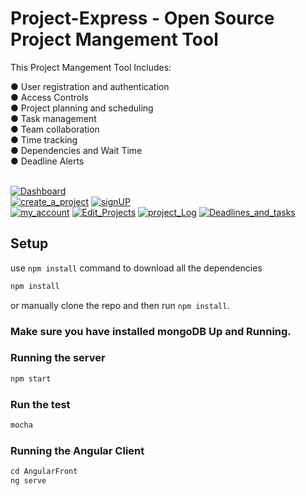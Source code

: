 # Project-Express - Open Source Project Mangement Tool

This Project Mangement Tool Includes:

   ● User registration and authentication<br>
   ● Access Controls<br>
   ● Project planning and scheduling<br>
   ● Task management<br>
   ● Team collaboration<br>
   ● Time tracking<br>
   ● Dependencies and Wait Time<br>
   ● Deadline Alerts<br>
   

<br/>
<a href="https://ibb.co/ddJjK9"><img src="https://image.ibb.co/g7djK9/Dashboard.png" alt="Dashboard" border="0"></a>
<br>
<a href="https://ibb.co/cWM4K9"><img src="https://preview.ibb.co/m1cde9/create_a_project.png" alt="create_a_project" border="0"></a>
<a href="https://ibb.co/cHrh6p"><img src="https://thumb.ibb.co/cHrh6p/signUP.png" alt="signUP" border="0"></a>
<br>
<a href="https://ibb.co/db3Ump"><img src="https://thumb.ibb.co/db3Ump/my_account.png" alt="my_account" border="0"></a>
<a href="https://ibb.co/dhErz9"><img src="https://thumb.ibb.co/dhErz9/Edit_Projects.png" alt="Edit_Projects" border="0"></a>
<a href="https://ibb.co/fLdJe9"><img src="https://thumb.ibb.co/fLdJe9/project_Log.png" alt="project_Log" border="0"></a>
<a href="https://ibb.co/mJR4K9"><img src="https://thumb.ibb.co/mJR4K9/Deadlines_and_tasks.png" alt="Deadlines_and_tasks" border="0"></a>
</br>

## Setup

use `npm install` command to download all the dependencies

```bash
npm install
```

or manually clone the repo and then run `npm install`.

###  Make sure you have installed mongoDB Up and Running.

### Running the server

```js
npm start
```

### Run the test 

```bash
mocha
```
### Running the Angular Client

```js
cd AngularFront
ng serve
```
